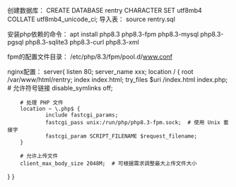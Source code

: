 创建数据库：
CREATE DATABASE rentry CHARACTER SET utf8mb4 COLLATE utf8mb4_unicode_ci;
导入表：
source rentry.sql

安装php依赖的命令：
apt install php8.3 php8.3-fpm php8.3-mysql php8.3-pgsql php8.3-sqlite3 php8.3-curl php8.3-xml

fpm的配置文件目录：
/etc/php/8.3/fpm/pool.d/www.conf

nginx配置：
server{
   listen       80;
   server_name xxx;
   location / {
        root /var/www/html/rentry;
        index index.html;
        try_files $uri /index.html index.php;
        # 允许符号链接
        disable_symlinks off;

        # 处理 PHP 文件
        location ~ \.php$ {
                include fastcgi_params;
                fastcgi_pass unix:/run/php/php8.3-fpm.sock;  # 使用 Unix 套接字
                fastcgi_param SCRIPT_FILENAME $request_filename;
        }

        # 允许上传文件
        client_max_body_size 2048M;  # 可根据需求调整最大上传文件大小
   }
}
